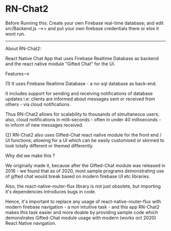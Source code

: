 # RN-Chat2

Before Running this: Create your own Firebase real-time database; and edit src/Backend.js -->> 
and put your own firebase credentials there or else it wont run. 
- - - -
About RN-Chat2:

React Native Chat App that uses Firebase Realtime Database as backend and the react native module "Gifted Chat" for the UI.

Features-->

(1) It uses Firebase Realtime Database - a no-sql database as back-end.

It includes support for sending and receiving notifications of database updates 
i.e: clients are informed about messages sent or received from others - via cloud notifications.

Thus RN-Chat2 allows for scalability to thousands of simultaneous users; also,  cloud notifications 
in milli-seconds - often in under 40 milliseconds - to inform of new messages received.


(2) RN-Chat2 also uses Gifted-Chat react native module for the front end / UI functions; allowing 
for a UI which can be easily customised or skinned to look totally different or themed differently.

Why did we make this ?

We originally made it, because after the Gifted-Chat module was released in 2016 - we found 
that as of 2020, most sample programs demonstrating use of gifted chat would break based on 
modern firebase UI etc libraries.

Also, the react-native-router-flux library is not just obsolete, but importing it's 
dependencies introduces bugs in code.

Hence, it's important to replace any usage of react-native-router-flux with modern
firebase navigation - a non intuitive task - and this app RN-Chat2 makes this task 
easier and more doable by providing sample code which demonstrates Gifted-Chat module
usage with modern (works oct 2020) React Native navigation.
